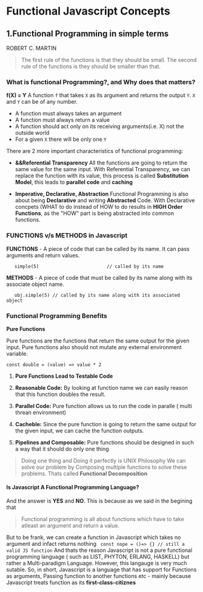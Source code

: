 # Functional Javascript Concepts


## 1.Functional Programming in simple terms

ROBERT C. MARTIN
> The first rule of the functions is that they should be small. The second rule of the functions is they should be smaller than that.



### What is functional Programming?, and Why does that matters?

**f(X) = Y**
A function ``f`` that takes ``X`` as its argument and returns the output ``Y``. ``X`` and ``Y`` can be of any number.

 - A function must always takes an argument
 - A function must always return a value
 - A function should act only on its receiving arguments(i.e. X) not the outside world
 - For a given ``X`` there will be only one ``Y``
 
 
 There are 2 more important characteristics of functional programming:

- **&&Referential Transparency**
 All the functions are going to return the same value for the same input. With Referential Transparency, we can replace the function with its value, 
 this process is called **Substitution Model**, this leads to **parallel code** and **caching**

- **Imperative, Declarative, Abstraction**
 Functional Programming is also about being **Declarative** and writing **Abstracted** Code. With Declarative concpets (WHAT to do instead of HOW to do 
 results in **HIGH Order Functions**, as the "HOW" part is being abstracted into common functions.



### FUNCTIONS v/s METHODS in Javascript

**FUNCTIONS** - A piece of code that can be called by its name. It can pass arguments and return values.
```const simple = (a) => {return a} // a simple function
   simple(5)                         // called by its name
```
**METHODS** - A piece of code that must be called by its name along with its associate object name.
```const obj = { simple : (a) => {return a} } 
   obj.simple(5) // called by its name along with its associated object 
```

### Functional Programming Benefits

**Pure Functions**

Pure functions are the functions that return the same output for the given input. Pure functions also should not mutate any external environment variable.

```const double = (value) => value * 2 ```

1. **Pure Functions Lead to Testable Code**

2. **Reasonable Code:** By looking at function name we can easily reason  that this function doubles the result.

3. **Parallel Code:** Pure function allows us to run the code in paralle ( multi threan environment)

4. **Cacheble:** Since the pure function is going to return the same output for the given input, we can cache the function outputs.

5. **Pipelines and Composable:** Pure functions should be designed in such a way that it should do only one thing
> Doing one thing and Doing it perfectly is UNIX Philosophy
We can solve our problem by Composing multiple functions to solve these problems. Thats called **Functional Decomposition**


#### Is Javascript A Functional Programming Language?
And the answer is **YES** and **NO**. This is because as we said in the begining that 
> Functional programming is all about functions which have to take atleast an argument and return a value.

But to be frank, we can create a function in Javascript which takes no argument and infact returns nothing
``` const nope = ()=> {} // still a valid JS function```
And thats the reason Javascript is not a pure functional programming language ( such as LIST, PHYTON, ERLANG, HASKELL) but rather a Multi-paradigm Language. 
However, this langauge is very much sutable. So, in short, Javascript is a language that has support for Functions as arguments, Passing function to
another functions etc - mainly because Javascript treats function as its **first-class-citiznes**


